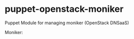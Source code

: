 puppet-openstack-moniker
========================

Puppet Module for managing moniker (OpenStack DNSaaS)

Moniker: 

